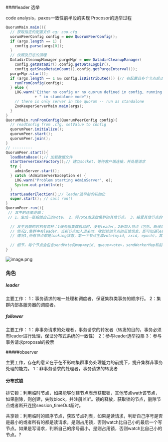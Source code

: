 ####leader 选举

code analysis，paxos一致性前半段的实现 Procosor的选举过程

```java
QuorumMain.main(){
  // 获取指定的配置文件 eg: zoo.cfg
  uorumPeerConfig config = new QuorumPeerConfig();
  if (args.length == 1) {
    config.parse(args[0]);
  }
  // 快照及日志的清理
  DatadirCleanupManager purgeMgr = new DatadirCleanupManager(
    config.getDataDir(),config.getDataLogDir(),
    config.getSnapRetainCount(),config.getPurgeInterval());
  purgeMgr.start();
  if (args.length == 1 && config.isDistributed()) {// 有配置且多个节点启动集群
    runFromConfig(config);
  } else {
    LOG.warn("Either no config or no quorum defined in config, running "
             + " in standalone mode");
    // there is only server in the quorum -- run as standalone
    ZooKeeperServerMain.main(args);
  }
}
QuorumMain.runFromConfig(QuorumPeerConfig config){
  // readConfig from .cfg, setValue to config
  quorumPeer.initialize();  
  quorumPeer.start();
  quorumPeer.join();
}
// ---------
QuorumPeer.start(){
  loadDataBase();// 加载数据文件
  startServerCnxnFactory();// 建立socket，等待客户端连接，并处理请求
  try {
    adminServer.start();
  } catch (AdminServerException e) {
    LOG.warn("Problem starting AdminServer", e);
    System.out.println(e);
  }
  startLeaderElection();// leader选举前的初始化
  super.start(); // call run()
}
QuorumPeer.run(){
 // 其中的选举逻辑：
 // 1，生成一张投给自己的vote。 2，将vote发送给集群的其他节点。 3，接受其他节点的vote，pk(epoch, zxid, myid)。4，投票（根据pk结果）5，统计
 
  // 发生选举的时机有两种：1服务器集群启动时，没有leader，2新加入节点（包括，断线后重连）
  // 情况2,集群中有leader，当新节点加入进来时，收到其他节点的反馈信息，即可知道leader信息。
  // 情况1,所有节点都是looking状态，第一个节点生成vote(myid, zxid, epoch)。其他节点接受后pk,根据epoch，zxid,myid 的大小，来修改当前选票，并通知其他节点，当有集群中根据过半选举机制，找到leader后，其他节点会更新自己的状态leader,foller,observer。
  
  // 细节，每个节点会包含sendVote的map<myid, queue<vote>，sendWorkerMap和前一个map是对应的，和receivedVote的queue。
}

```

![image.png](/Users/my/IdeaProjects_own/core/studyrecord/src/main/webapp/picture/zookeeper-select-leader.jpg)

### 角色

##### leader

主要工作：
1：事务请求的唯一处理和调度者，保证集群类事务的顺序行。
2：集群内部各服务器的调度者。

##### follower

主要工作：
1：非事务请求的处理者，事务请求的转发者（转发的目的，事务必须有leader进行处理，保证分布式系统的一致性）
2：参与leader选举投票
3：参与事务请求proposal的投票

#####observer

主要工作，存在的意义在于在不影响集群事务处理能力的前提下，提升集群非事务处理的能力。
1：非事务请求的处理者，事务请求的转发者

#### 分布式锁

排它锁：利用临时节点，如果能够创建节点表示获取锁，其他节点wath该节点，如果删除，则创建，失败block，并注册监听。锁的释放，获取锁的节点，删除节点或者断开连接session_timeOut超时。

共享锁：利用临时的顺序节点，获取节点列表，如果是读请求，判断自己序号是否是最小的或者所有的都是读请求，是则占用锁，否则watch比自己小的最后一个写节点。如果是写请求，判断自己的序号最小，是则占用锁，否则watch比自己小的节点。?